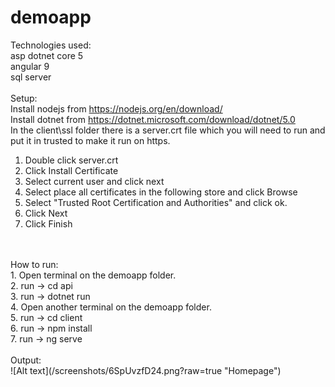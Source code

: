 # demoapp

Technologies used: <br/>
asp dotnet core 5 <br/>
angular 9 <br/>
sql server <br/>
<br/>
Setup:
<br/>
Install nodejs from https://nodejs.org/en/download/
<br/>
Install dotnet from https://dotnet.microsoft.com/download/dotnet/5.0
<br/>
In the client\ssl folder there is a server.crt file which you will need to run and put it in trusted to make it run on https. 
<br />
1. Double click server.crt
2. Click Install Certificate
3. Select current user and click next
4. Select place all certificates in the following store and click Browse
5. Select "Trusted Root Certification and Authorities" and click ok.
6. Click Next
7. Click Finish
<br/>
<br/>
How to run:
<br/>
1. Open terminal on the demoapp folder.
<br/>
2. run -> cd api
<br/>
3. run -> dotnet run
<br/>
4. Open another terminal on the demoapp folder.
<br/>
5. run -> cd client
<br/>
6. run -> npm install 
<br/>
7. run -> ng serve 
<br/>
<br/>
Output:<br/>
![Alt text](/screenshots/6SpUvzfD24.png?raw=true "Homepage")





